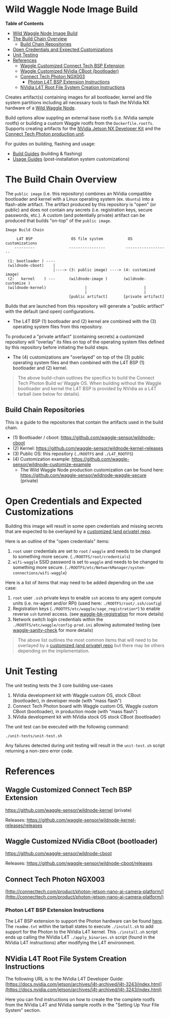 # Wild Waggle Node Image Build

**Table of Contents**
- [Wild Waggle Node Image Build](#wild-waggle-node-image-build)
- [The Build Chain Overview](#the-build-chain-overview)
  - [Build Chain Repositories](#build-chain-repositories)
- [Open Credentials and Expected Customizations](#open-credentials-and-expected-customizations)
- [Unit Testing](#unit-testing)
- [References](#references)
  - [Waggle Customized Connect Tech BSP Extension](#waggle-customized-connect-tech-bsp-extension)
  - [Waggle Customized NVidia CBoot (bootloader)](#waggle-customized-nvidia-cboot-bootloader)
  - [Connect Tech Photon NGX003](#connect-tech-photon-ngx003)
    - [Photon L4T BSP Extension Instructions](#photon-l4t-bsp-extension-instructions)
  - [NVidia L4T Root File System Creation Instructions](#nvidia-l4t-root-file-system-creation-instructions)

Creates artifact(s) containing images for all bootloader, kernel and file system partitions including all necessary tools to flash the NVidia NX hardware of a [Wild Waggle Node](https://github.com/waggle-sensor/wild-waggle-node).

Build options allow suppling an external base rootfs (i.e. NVidia sample rootfs) or building a custom Waggle rootfs from the `Dockerfile.rootfs`. Supports creating artifacts for the [NVidia Jetson NX Developer Kit](https://developer.nvidia.com/embedded/jetson-xavier-nx-devkit) and the [Connect Tech Photon production unit](https://connecttech.com/jetson/nvidia-jetson-support/jetson-xavier-nx-support/).

For guides on building, flashing and usage:
- [Build Guides](./guides/build-guides/README.md) (building & flashing)
- [Usage Guides](./guides/usage-guides/README.md) (post-installation system customizations)

# The Build Chain Overview

The `public image` (i.e. this repository) combines an NVidia compatible bootloader and kernel with a Linux operating system (ex. `Ubuntu`) into a flash-able artifact. The artifact produced by this repository is "open" (or public) and does not contain any secrets (i.e. registration keys, secure passwords, etc.). A custom (and potentially private) artifact can be produced that builds "on-top" of the `public image`.

```
Image Build Chain

     L4T BSP                 OS file system           OS customizations
    ---------               ----------------         -------------------

 (1: bootloader ) ----
 (wildnode-cboot)    |
                     |----> (3: public image) ----> (4: customized image)
 (2:   kernel    ) ---      (wildnode-image )       (wildnode-customize )
 (wildnode-kernel)                 |                         |
                                   |                         |
                            [public artifact]       [private artifact]
```

Builds that are launched from this repository will generate a "public artifact" with the default (and open) configurations.
- The L4T BSP (1) bootloader and (2) kernel are combined with the (3) operating system files from this repository.

To produced a "private artifact" (containing secrets) a customized repository will "overlay" its files on top of the operating system files defined by this repository before initiating the build steps.
- The (4) customizations are "overlayed" on top of the (3) public operating system files and then combined with the L4T BSP (1) bootloader and (2) kernel.

> The above build-chain outlines the specifics to build the Connect Tech Photon Build w/ Waggle OS. When building without the Waggle bootloader and kernel the L4T BSP is provided by NVidia as a L4T tarball (see below for details).

## Build Chain Repositories

This is a guide to the repositories that contain the artifacts used in the build chain.

- (1) Bootloader / cboot: https://github.com/waggle-sensor/wildnode-cboot
- (2) Kernel: https://github.com/waggle-sensor/wildnode-kernel-releases
- (3) Public OS: this repository (`./ROOTFS` and `./L4T_ROOTFS`)
- (4) Customization example: https://github.com/waggle-sensor/wildnode-customize-example
  - The Wild Waggle Node production customization can be found here: https://github.com/waggle-sensor/wildnode-waggle-secure (private)

# Open Credentials and Expected Customizations

Building this image will result in some open credentials and missing secrets that are expected to be overlayed by a [customized (and private) repo](https://github.com/waggle-sensor/wildnode-customize-example).

Here is an outline of the "open credentials" items:

1. `root` user credentials are set to `root` / `waggle` and needs to be changed to something more secure. (`./ROOTFS/root/credentials`)
2. `wifi-waggle` SSID password is set to `waggle` and needs to be changed to something more secure. (`./ROOTFS/etc/NetworkManager/system-connections/wifi-waggle`)

Here is a list of items that may need to be added depending on the use case:

1. `root` user `.ssh` private keys to enable `ssh` access to any agent compute units (i.e. nx-agent and/or RPi) (used here: `./ROOTFS/root/.ssh/config`)
2. Registration keys (`./ROOTFS/etc/waggle/sage_registration*`) to enable reverse `ssh` tunnel access. (see [waggle-bk-registration](https://github.com/waggle-sensor/waggle-bk-registration) for more details)
3. Network switch login credentials within the `./ROOTFS/etc/waggle/config-prod.ini` allowing automated testing (see [waggle-sanity-check](https://github.com/waggle-sensor/waggle-sanity-check) for more details)

> The above list outlines the most common items that will need to be overlayed by a [customized (and private) repo](https://github.com/waggle-sensor/wildnode-customize-example) but there may be others depending on the implementation.

# Unit Testing

The unit testing tests the 3 core building use-cases

1. NVidia development kit with Waggle custom OS, stock CBoot (bootloader),
in developer mode (with "mass flash")
2. Connect Tech Photon board with Waggle custom OS, Waggle custom CBoot (bootloader),
in production mode (with "mass flash")
3. NVidia development kit with NVidia stock OS stock CBoot (bootloader)

The unit test can be executed with the following command:

```
./unit-tests/unit-test.sh
```

Any failures detected during unit testing will result in the `unit-test.sh`
script returning a non-zero error code.

# References

## Waggle Customized Connect Tech BSP Extension

https://github.com/waggle-sensor/wildnode-kernel (private)

Releases: https://github.com/waggle-sensor/wildnode-kernel-releases/releases

## Waggle Customized NVidia CBoot (bootloader)

https://github.com/waggle-sensor/wildnode-cboot

Releases: https://github.com/waggle-sensor/wildnode-cboot/releases

## Connect Tech Photon NGX003

[http://connecttech.com/product/photon-jetson-nano-ai-camera-platform/](http://connecttech.com/product/photon-jetson-nano-ai-camera-platform/)

### Photon L4T BSP Extension Instructions

The L4T BSP extension to support the Photon hardware can be found [here](http://connecttech.com/resource-center/l4t-board-support-packages/).
The `readme.txt` within the tarball states to execute `./install.sh` to add support
for the Photon to the NVidia L4T kernel.  This `./install.sh` script ends up
calling the NVidia L4T `./apply_binaries.sh` script (found in the NVidia L4T
instructions) after modifying the L4T environment.

## NVidia L4T Root File System Creation Instructions

The following URL is to the NVidia L4T Developer Guide: [https://docs.nvidia.com/jetson/archives/l4t-archived/l4t-3243/index.html](https://docs.nvidia.com/jetson/archives/l4t-archived/l4t-3243/index.html)

Here you can find instructions on how to create the the complete rootfs from
the NVidia L4T and NVidia sample rootfs in the "Setting Up Your File System"
section.
